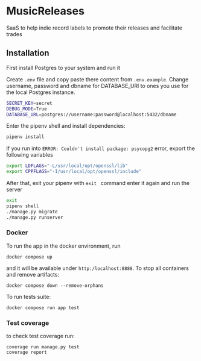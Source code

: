 # MusicReleases
SaaS to help indie record labels to promote their releases and facilitate trades

## Installation

First install Postgres to your system and run it 

Create ```.env``` file and copy paste there content from ```.env.example```. Change username, password and dbname for DATABASE_URl to ones you use for the local Postgres instance.
```sh
SECRET_KEY=secret
DEBUG_MODE=True
DATABASE_URL=postgres://username:password@localhost:5432/dbname
```

Enter the pipenv shell and install dependencies:
```sh
pipenv install
```
If you run into ```ERROR: Couldn't install package: psycopg2``` error, export the following variables
```sh
export LDFLAGS="-L/usr/local/opt/openssl/lib"
export CPPFLAGS="-I/usr/local/opt/openssl/include"
```

After that, exit your pipenv with ```exit ``` command enter it again and run the server
```sh
exit
pipenv shell
./manage.py migrate
./manage.py runserver
```

### Docker

To run the app in the docker environment, run
```
docker compose up
```
and it will be available under `http:/localhost:8888`. To stop all containers and remove artifacts:
```
docker compose down --remove-orphans
```

To run tests suite:
```
docker compose run app test
```
### Test coverage
to check test coverage run:
```
coverage run manage.py test
coverage report
```